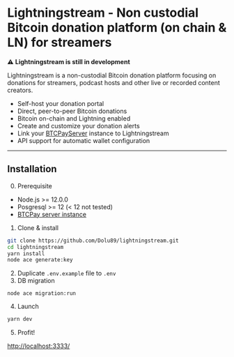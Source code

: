 # Lightningstream - Non custodial Bitcoin donation platform (on chain & LN) for streamers 

⚠️ **Lightningstream is still in development**

Lightningstream is a non-custodial Bitcoin donation platform focusing on donations for streamers, podcast hosts and other live or recorded content creators.

* Self-host your donation portal
* Direct, peer-to-peer Bitcoin donations
* Bitcoin on-chain and Lightning enabled
* Create and customize your donation alerts
* Link your [BTCPayServer](www.btcpayserver.org) instance to Lightningstream
* API support for automatic wallet configuration


---

## Installation

0. Prerequisite
- Node.js >= 12.0.0
- Posgresql >= 12 (< 12 not tested)
- [BTCPay server instance](https://github.com/btcpayserver/btcpayserver)

1. Clone & install
``` bash
git clone https://github.com/Dolu89/lightningstream.git
cd lightningstream
yarn install
node ace generate:key
```
2. Duplicate `.env.example` file to `.env`
3. DB migration
```
node ace migration:run
```
4. Launch
``` bash
yarn dev
```
5. Profit!

[http://localhost:3333/](http://localhost:3333/)
